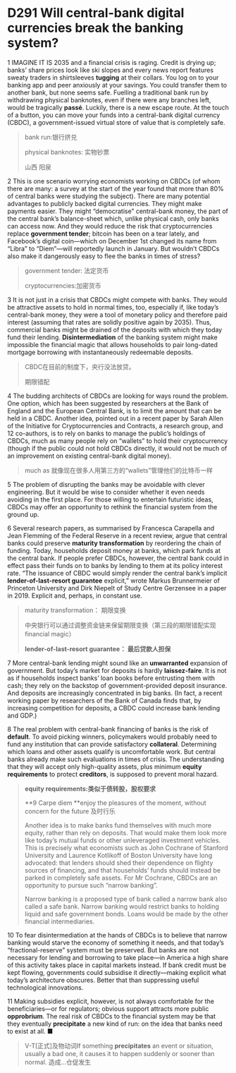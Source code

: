 # D291 Will central-bank digital currencies break the banking system?
1  IMAGINE IT IS 2035 and a financial crisis is raging. Credit is drying up; banks’ share prices look like ski slopes and every news report features sweaty traders in shirtsleeves **tugging** at their collars. You log on to your banking app and peer anxiously at your savings. You could transfer them to another bank, but none seems safe. Fuelling a traditional bank run by withdrawing physical banknotes, even if there were any branches left, would be tragically **passé**. Luckily, there is a new escape route. At the touch of a button, you can move your funds into a central-bank digital currency (CBDC), a government-issued virtual store of value that is completely safe.

> bank run:银行挤兑
>
> physical banknotes: 实物钞票
>
> 山西 阳泉
>

2 This is one scenario worrying economists working on CBDCs (of whom there are many: a survey at the start of the year found that more than 80% of central banks were studying the subject). There are many potential advantages to publicly backed digital currencies. They might make payments easier. They might “democratise” central-bank money, the part of the central bank’s balance-sheet which, unlike physical cash, only banks can access now. And they would reduce the risk that cryptocurrencies replace **government tender**; bitcoin has been on a tear lately, and Facebook’s digital coin—which on December 1st changed its name from “Libra” to “Diem”—will reportedly launch in January. But wouldn’t CBDCs also make it dangerously easy to flee the banks in times of stress?

> government tender: 法定货币
>
> cryptocurrencies:加密货币
>

3 It is not just in a crisis that CBDCs might compete with banks. They would be attractive assets to hold in normal times, too, especially if, like today’s central-bank money, they were a tool of monetary policy and therefore paid interest (assuming that rates are solidly positive again by 2035). Thus, commercial banks might be drained of the deposits with which they today fund their lending. **Disintermediation** of the banking system might make impossible the financial magic that allows households to pair long-dated mortgage borrowing with instantaneously redeemable deposits.

> CBDC在目前的制度下，央行没法放贷。
>
> 期限错配
>

4 The budding architects of CBDCs are looking for ways round the problem. One option, which has been suggested by researchers at the Bank of England and the European Central Bank, is to limit the amount that can be held in a CBDC. Another idea, pointed out in a recent paper by Sarah Allen of the Initiative for Cryptocurrencies and Contracts, a research group, and 12 co-authors, is to rely on banks to manage the public’s holdings of CBDCs, much as many people rely on “wallets” to hold their cryptocurrency (though if the public could not hold CBDCs directly, it would not be much of an improvement on existing central-bank digital money).

> much as 就像现在很多人用第三方的“wallets”管理他们的比特币一样
>

5  The problem of disrupting the banks may be avoidable with clever engineering. But it would be wise to consider whether it even needs avoiding in the first place. For those willing to entertain futuristic ideas, CBDCs may offer an opportunity to rethink the financial system from the ground up.

6 Several research papers, as summarised by Francesca Carapella and Jean Flemming of the Federal Reserve in a recent review, argue that central banks could preserve **maturity transformation** by reordering the chain of funding. Today, households deposit money at banks, which park funds at the central bank. If people prefer CBDCs, however, the central bank could in effect pass their funds on to banks by lending to them at its policy interest rate. “The issuance of CBDC would simply render the central bank’s implicit **lender-of-last-resort guarantee** explicit,” wrote Markus Brunnermeier of Princeton University and Dirk Niepelt of Study Centre Gerzensee in a paper in 2019. Explicit and, perhaps, in constant use.

> maturity transformation： 期限变换
>
> 中央银行可以通过调整资金链来保留期限变换（第三段的期限错配实现financial magic）
>
> **lender-of-last-resort guarantee： 最后贷款人担保**
>

7 More central-bank lending might sound like an **unwarranted** expansion of government. But today’s market for deposits is hardly **laissez-faire**. It is not as if households inspect banks’ loan books before entrusting them with cash; they rely on the backstop of government-provided deposit insurance. And deposits are increasingly concentrated in big banks. (In fact, a recent working paper by researchers of the Bank of Canada finds that, by increasing competition for deposits, a CBDC could increase bank lending and GDP.)

8 The real problem with central-bank financing of banks is the risk of **default**. To avoid picking winners, policymakers would probably need to fund any institution that can provide satisfactory **collateral**. Determining which loans and other assets qualify is uncomfortable work. But central banks already make such evaluations in times of crisis. The understanding that they will accept only high-quality assets, plus minimum **equity requirements** to protect **creditors**, is supposed to prevent moral hazard.

> **equity requirements:类似于债转股，股权要求**
>
> **9 Carpe diem **enjoy the pleasures of the moment, without concern for the future 及时行乐
>
> Another idea is to make banks fund themselves with much more equity, rather than rely on deposits. That would make them look more like today’s mutual funds or other unleveraged investment vehicles. This is precisely what economists such as John Cochrane of Stanford University and Laurence Kotlikoff of Boston University have long advocated: that lenders should shed their dependence on flighty sources of financing, and that households’ funds should instead be parked in completely safe assets. For Mr Cochrane, CBDCs are an opportunity to pursue such “narrow banking”.
>
> Narrow banking is a proposed type of bank called a narrow bank also called a safe bank. Narrow banking would restrict banks to holding liquid and safe government bonds. Loans would be made by the other financial intermediaries.
>

10 To fear disintermediation at the hands of CBDCs is to believe that narrow banking would starve the economy of something it needs, and that today’s “fractional-reserve” system must be preserved. But banks are not necessary for lending and borrowing to take place—in America a high share of this activity takes place in capital markets instead. If bank credit must be kept flowing, governments could subsidise it directly—making explicit what today’s architecture obscures. Better that than suppressing useful technological innovations.

11 Making subsidies explicit, however, is not always comfortable for the beneficiaries—or for regulators; obvious support attracts more public **opprobrium**. The real risk of CBDCs to the financial system may be that they eventually **precipitate** a new kind of run: on the idea that banks need to exist at all. ■

> V-T[正式]及物动词If something **precipitates** an event or situation, usually a bad one, it causes it to happen suddenly or sooner than normal. 造成…仓促发生
>

